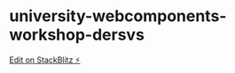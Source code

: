 # university-webcomponents-workshop-dersvs

[Edit on StackBlitz ⚡️](https://stackblitz.com/edit/university-webcomponents-workshop-dersvs)